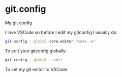 # git.config
My git config

I love VSCode so before I edit my gitconfig I usually do:

```bash
git config --global core.editor "code -w"
```

To edit your gitconfig globally:

```bash
git config --global --edit
```

To set my git editor to VSCode
